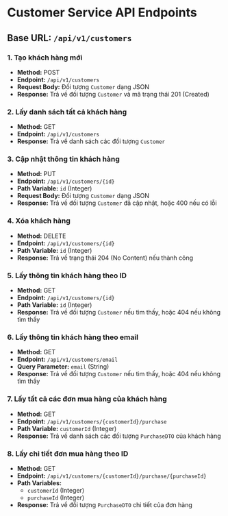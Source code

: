# Customer Service API Endpoints

## Base URL: `/api/v1/customers`

### 1. Tạo khách hàng mới

- **Method:** POST
- **Endpoint:** `/api/v1/customers`
- **Request Body:** Đối tượng `Customer` dạng JSON
- **Response:** Trả về đối tượng `Customer` và mã trạng thái 201 (Created)

### 2. Lấy danh sách tất cả khách hàng

- **Method:** GET
- **Endpoint:** `/api/v1/customers`
- **Response:** Trả về danh sách các đối tượng `Customer`

### 3. Cập nhật thông tin khách hàng

- **Method:** PUT
- **Endpoint:** `/api/v1/customers/{id}`
- **Path Variable:** `id` (Integer)
- **Request Body:** Đối tượng `Customer` dạng JSON
- **Response:** Trả về đối tượng `Customer` đã cập nhật, hoặc 400 nếu có lỗi

### 4. Xóa khách hàng

- **Method:** DELETE
- **Endpoint:** `/api/v1/customers/{id}`
- **Path Variable:** `id` (Integer)
- **Response:** Trả về trạng thái 204 (No Content) nếu thành công

### 5. Lấy thông tin khách hàng theo ID

- **Method:** GET
- **Endpoint:** `/api/v1/customers/{id}`
- **Path Variable:** `id` (Integer)
- **Response:** Trả về đối tượng `Customer` nếu tìm thấy, hoặc 404 nếu không tìm thấy

### 6. Lấy thông tin khách hàng theo email

- **Method:** GET
- **Endpoint:** `/api/v1/customers/email`
- **Query Parameter:** `email` (String)
- **Response:** Trả về đối tượng `Customer` nếu tìm thấy, hoặc 404 nếu không tìm thấy

### 7. Lấy tất cả các đơn mua hàng của khách hàng

- **Method:** GET
- **Endpoint:** `/api/v1/customers/{customerId}/purchase`
- **Path Variable:** `customerId` (Integer)
- **Response:** Trả về danh sách các đối tượng `PurchaseDTO` của khách hàng

### 8. Lấy chi tiết đơn mua hàng theo ID

- **Method:** GET
- **Endpoint:** `/api/v1/customers/{customerId}/purchase/{purchaseId}`
- **Path Variables:**
    - `customerId` (Integer)
    - `purchaseId` (Integer)
- **Response:** Trả về đối tượng `PurchaseDTO` chi tiết của đơn hàng
